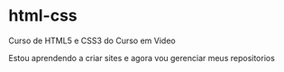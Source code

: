 # html-css
 Curso de HTML5 e CSS3 do Curso em Video

 Estou aprendendo a criar sites e agora vou gerenciar meus repositorios
